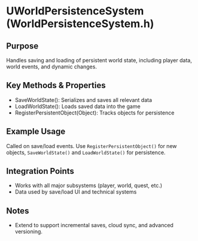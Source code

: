# UWorldPersistenceSystem (WorldPersistenceSystem.h)

## Purpose
Handles saving and loading of persistent world state, including player data, world events, and dynamic changes.

## Key Methods & Properties
- SaveWorldState(): Serializes and saves all relevant data
- LoadWorldState(): Loads saved data into the game
- RegisterPersistentObject(Object): Tracks objects for persistence

## Example Usage
Called on save/load events. Use `RegisterPersistentObject()` for new objects, `SaveWorldState()` and `LoadWorldState()` for persistence.

## Integration Points
- Works with all major subsystems (player, world, quest, etc.)
- Data used by save/load UI and technical systems

## Notes
- Extend to support incremental saves, cloud sync, and advanced versioning.
